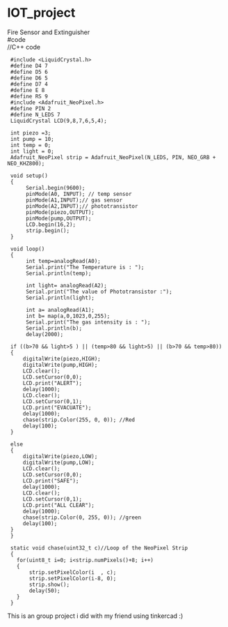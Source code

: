 # IOT_project
Fire Sensor and Extinguisher     
#code          
//C++ code     
     
     #include <LiquidCrystal.h>     
     #define D4 7     
     #define D5 6     
     #define D6 5     
     #define D7 4     
     #define E 8     
     #define RS 9     
     #include <Adafruit_NeoPixel.h>     
     #define PIN 2     
     #define N_LEDS 7     
     LiquidCrystal LCD(9,8,7,6,5,4);     
          
     int piezo =3;     
     int pump = 10;      
     int temp = 0;     
     int light = 0;     
     Adafruit_NeoPixel strip = Adafruit_NeoPixel(N_LEDS, PIN, NEO_GRB + NEO_KHZ800);     
     
     void setup()
     {
          Serial.begin(9600);
          pinMode(A0, INPUT); // temp sensor
          pinMode(A1,INPUT);// gas sensor
          pinMode(A2,INPUT);// phototransistor
          pinMode(piezo,OUTPUT);
          pinMode(pump,OUTPUT);
          LCD.begin(16,2); 
          strip.begin();
     }
     
     void loop()
     {	
          int temp=analogRead(A0);
          Serial.print("The Temperature is : ");
          Serial.println(temp);
       
          int light= analogRead(A2);
          Serial.print("The value of Phototransistor :");
          Serial.println(light);
       
          int a= analogRead(A1);
          int b= map(a,0,1023,0,255);
          Serial.print("The gas intensity is : ");
          Serial.println(b);
          delay(2000);
         
     if ((b>70 && light>5 ) || (temp>80 && light>5) || (b>70 && temp>80))
     { 
         digitalWrite(piezo,HIGH);
         digitalWrite(pump,HIGH);
         LCD.clear();                
         LCD.setCursor(0,0);
         LCD.print("ALERT");     
         delay(1000);              
         LCD.clear();             
         LCD.setCursor(0,1); 
         LCD.print("EVACUATE");  
         delay(1000);
         chase(strip.Color(255, 0, 0)); //Red
         delay(100);
     }
     
     else
     {
         digitalWrite(piezo,LOW);
         digitalWrite(pump,LOW);
         LCD.clear();           
         LCD.setCursor(0,0);
         LCD.print("SAFE");        
         delay(1000);             
         LCD.clear();           
         LCD.setCursor(0,1);
         LCD.print("ALL CLEAR"); 
         delay(1000);
         chase(strip.Color(0, 255, 0)); //green
         delay(100);
     }
     }
     
     static void chase(uint32_t c)//Loop of the NeoPixel Strip
     {
       for(uint8_t i=0; i<strip.numPixels()+8; i++)
       {
           strip.setPixelColor(i  , c);
           strip.setPixelColor(i-8, 0);
           strip.show();
           delay(50);
       }
     }

This is an group project i did with my friend using tinkercad :)
